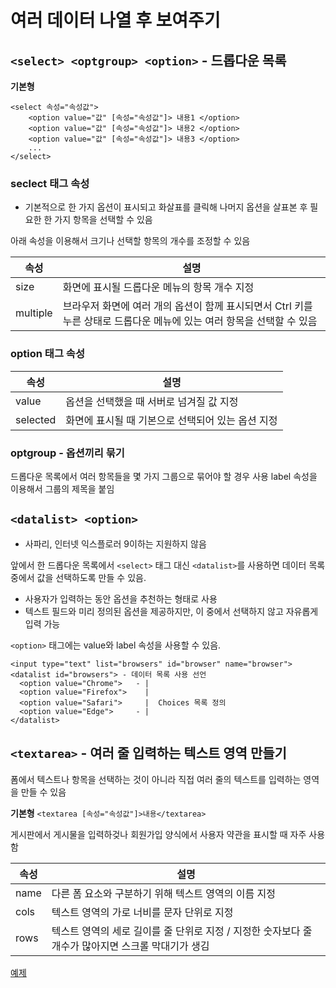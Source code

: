 # 여러 데이터 나열 후 보여주기

## `<select> <optgroup> <option>` - 드롭다운 목록 

**기본형**
```html5
<select 속성="속성값">
    <option value="값" [속성="속성값"]> 내용1 </option>
    <option value="값" [속성="속성값"]> 내용2 </option>
    <option value="값" [속성="속성값"]> 내용3 </option>
    ...
</select>
```

### seclect 태그 속성
- 기본적으로 한 가지 옵션이 표시되고 화살표를 클릭해 나머지 옵션을 살표본 후 필요한 한 가지 항목을 선택할 수 있음

아래 속성을 이용해서 크기나 선택할 항목의 개수를 조정할 수 있음

| 속성 | 설명 |
| ---- | ---- |
| size | 화면에 표시될 드롭다운 메뉴의 항목 개수 지정 |
| multiple | 브라우저 화면에 여러 개의 옵션이 함께 표시되면서 Ctrl 키를 누른 상태로 드롭다운 메뉴에 있는 여러 항목을 선택할 수 있음 |

### option 태그 속성

| 속성 | 설명 |
| ---- | ---- |
| value | 옵션을 선택했을 때 서버로 넘겨질 값 지정 |
| selected | 화면에 표시될 때 기본으로 선택되어 있는 옵션 지정 |


### optgroup - 옵션끼리 묶기
드롭다운 목록에서 여러 항목들을 몇 가지 그룹으로 묶어야 할 경우 사용
label 속성을 이용해서 그룹의 제목을 붙임

## `<datalist> <option>`
- 사파리, 인터넷 익스플로러 9이하는 지원하지 않음

앞에서 한 드롭다운 목록에서 `<select>` 태그 대신 `<datalist>`를 사용하면 데이터 목록 중에서 값을 선택하도록 만들 수 있음.
- 사용자가 입력하는 동안 옵션을 추천하는 형태로 사용
- 텍스트 필드와 미리 정의된 옵션을 제공하지만, 이 중에서 선택하지 않고 자유롭게 입력 가능

`<option>` 태그에는 value와 label 속성을 사용할 수 있음.

```
<input type="text" list="browsers" id="browser" name="browser">
<datalist id="browsers"> - 데이터 목록 사용 선언
  <option value="Chrome">   - |
  <option value="Firefox">    |
  <option value="Safari">     |  Choices 목록 정의
  <option value="Edge">     - |
</datalist>
```

## `<textarea>` - 여러 줄 입력하는 텍스트 영역 만들기

폼에서 텍스트나 항목을 선택하는 것이 아니라 직접 여러 줄의 텍스트를 입력하는 영역을 만들 수 있음

**기본형** `<textarea [속성="속성값"]>내용</textarea>`

게시판에서 게시물을 입력하겆나 회원가입 양식에서 사용자 약관을 표시할 때 자주 사용함

| 속성 | 설명 |
| ---- | ---- |
| name | 다른 폼 요소와 구분하기 위해 텍스트 영역의 이름 지정 |
| cols | 텍스트 영역의 가로 너비를 문자 단위로 지정 |
| rows | 텍스트 영역의 세로 길이를 줄 단위로 지정 / 지정한 숫자보다 줄 개수가 많아지면 스크롤 막대기가 생김 |

[예제](./example.html)